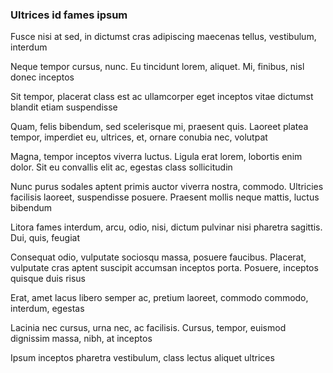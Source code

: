 ### Ultrices id fames ipsum

Fusce nisi at sed, in dictumst cras adipiscing maecenas tellus, vestibulum, interdum

Neque tempor cursus, nunc. Eu tincidunt lorem, aliquet. Mi, finibus, nisl donec inceptos

Sit tempor, placerat class est ac ullamcorper eget inceptos vitae dictumst blandit etiam suspendisse

Quam, felis bibendum, sed scelerisque mi, praesent quis. Laoreet platea tempor, imperdiet eu, ultrices, et, ornare conubia nec, volutpat

Magna, tempor inceptos viverra luctus. Ligula erat lorem, lobortis enim dolor. Sit eu convallis elit ac, egestas class sollicitudin

Nunc purus sodales aptent primis auctor viverra nostra, commodo. Ultricies facilisis laoreet, suspendisse posuere. Praesent mollis neque mattis, luctus bibendum

Litora fames interdum, arcu, odio, nisi, dictum pulvinar nisi pharetra sagittis. Dui, quis, feugiat

Consequat odio, vulputate sociosqu massa, posuere faucibus. Placerat, vulputate cras aptent suscipit accumsan inceptos porta. Posuere, inceptos quisque duis risus

Erat, amet lacus libero semper ac, pretium laoreet, commodo commodo, interdum, egestas

Lacinia nec cursus, urna nec, ac facilisis. Cursus, tempor, euismod dignissim massa, nibh, at inceptos

Ipsum inceptos pharetra vestibulum, class lectus aliquet ultrices


